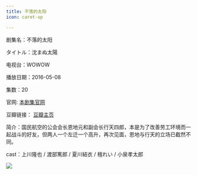 ```yaml
---
title: 不落的太阳
icon: caret-up

---
```


剧集名：不落的太阳

タイトル：沈まぬ太陽

电视台：WOWOW

播放日期：2016-05-08

集数：20

官网: [本剧集官网](https://www.wowow.co.jp/detail/107942)

豆瓣链接： [豆瓣主页](https://movie.douban.com/subject/26687190/)


简介：国民航空的公会会长恩地元和副会长行天四郎，本是为了改善劳工环境而一起战斗的好友，但两人一个左迁一个高升，再次见面，恩地与行天的立场已截然不同。 ​​​

cast：上川隆也 / 渡部篤郎 / 夏川結衣 / 檀れい / 小泉孝太郎

![](https://listpic.tsgsanjiao.com/2016/2016bldty.jpg)